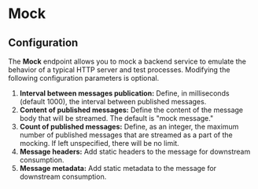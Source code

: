 # Mock

## Configuration

The **Mock** endpoint allows you to mock a backend service to emulate the behavior of a typical HTTP server and test processes. Modifying the following configuration parameters is optional.

1. **Interval between messages publication:** Define, in milliseconds (default 1000), the interval between published messages.
2. **Content of published messages:** Define the content of the message body that will be streamed. The default is "mock message."
3. **Count of published messages:** Define, as an integer, the maximum number of published messages that are streamed as a part of the mocking. If left unspecified, there will be no limit.
4. **Message headers:** Add static headers to the message for downstream consumption.
5. **Message metadata:** Add static metadata to the message for downstream consumption.
